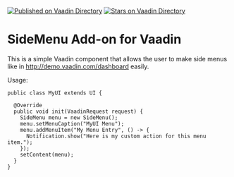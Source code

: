 [![Published on Vaadin  Directory](https://img.shields.io/badge/Vaadin%20Directory-published-00b4f0.svg)](https://vaadin.com/directory/component/sidemenu-add-on)
[![Stars on Vaadin Directory](https://img.shields.io/vaadin-directory/star/sidemenu-add-on.svg)](https://vaadin.com/directory/component/sidemenu-add-on)

# SideMenu Add-on for Vaadin

This is a simple Vaadin component that allows the user to make
side menus like in http://demo.vaadin.com/dashboard easily.

Usage:
```
public class MyUI extends UI {

  @Override
  public void init(VaadinRequest request) {
    SideMenu menu = new SideMenu();
    menu.setMenuCaption("MyUI Menu");
    menu.addMenuItem("My Menu Entry", () -> {
      Notification.show("Here is my custom action for this menu item.");
    });
    setContent(menu);
  }
}
```

